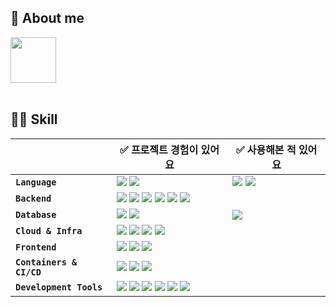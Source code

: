 ## 👼 About me



<a href="https://happindex.tistory.com/" >
<img src="https://img.shields.io/badge/Blog-D62300?style=flat-square&logo=tistory&logoColor=white" width="73"/>
</a>
</div>
<br>
<br>

## 👩‍💻 Skill


||✅ 프로젝트 경험이 있어요| ✅ 사용해본 적 있어요|
|---|---|---|
|**`Language`**|<img src="https://img.shields.io/badge/java-FF8800?style=flat-square&logo=openjdk&logoColor=white"/> <img src="https://img.shields.io/badge/javascript-F7DF1E?style=flat-square&logo=javascript&logoColor=white"/>|<img src="https://img.shields.io/badge/python-3776AB?style=flat-square&logo=python&logoColor=white"/> <img src="https://img.shields.io/badge/R-276DC3?style=flat-square&logo=r&logoColor=white"/>|
|**`Backend`**|<img src="https://img.shields.io/badge/node.js-339933?style=flat-square&logo=nodedotjs&logoColor=white"/> <img src="https://img.shields.io/badge/spring-6DB33F?style=flat-square&logo=spring&logoColor=white"/> <img src="https://img.shields.io/badge/SpringBoot-6DB33F?style=flat-square&logo=springboot&logoColor=white"/> <img src="https://img.shields.io/badge/Spring Security-6DB33F?style=flat-square&logo=springsecurity&logoColor=white"/> <img src="https://img.shields.io/badge/Spring Data JPA-6DB33F?style=flat-square&logo=Spring JPA&logoColor=white"/> <img src="https://img.shields.io/badge/JSP-494649?style=flat-square&logo=jsp&logoColor=white"/> ||
|**`Database`**| <img src="https://img.shields.io/badge/MySQL-4479A1?style=flat-square&logo=mysql&logoColor=white"/> <img src="https://img.shields.io/badge/MongoDB-47A248?style=flat-square&logo=mongodb&logoColor=white"/>| <img src="https://img.shields.io/badge/Oracle-F80000?style=flat-square&logo=oracle&logoColor=white"/>|
|**`Cloud & Infra`**|<img src="https://img.shields.io/badge/Amazon EC2-FF9900?style=flat-square&logo=amazonec2&logoColor=white"/> <img src="https://img.shields.io/badge/Amazon S3-569A31?style=flat-square&logo=amazons3&logoColor=white"/> <img src="https://img.shields.io/badge/Amazon RDS-527FFF?style=flat-square&logo=amazonrds&logoColor=white"/> <img src="https://img.shields.io/badge/Ubuntu-E95420?style=flat-square&logo=ubuntu&logoColor=white"/>||
|**`Frontend`**| <img src="https://img.shields.io/badge/HTML5-3366CC?style=flat-square&logo=HTML5&logoColor=white"/> <img src="https://img.shields.io/badge/CSS3-F43059?style=flat-square&logo=css3&logoColor=white"/> <img src="https://img.shields.io/badge/EJS-F7DF1E?style=flat-square&logo=ejs&logoColor=white"/>||
|**`Containers & CI/CD`**| <img src="https://img.shields.io/badge/Docker-2496ED?style=flat-square&logo=docker&logoColor=white"/> <img src="https://img.shields.io/badge/Docker Hub-02A8EF?style=flat-square&logo=docker&logoColor=white"/> <img src="https://img.shields.io/badge/Github Actions-2088FF?style=flat-square&logo=githubactions&logoColor=white"/> ||
|**`Development Tools`**| <img src="https://img.shields.io/badge/Eclipse IDE-2C2255?style=flat-square&logo=eclipseide&logoColor=white"/> <img src="https://img.shields.io/badge/Intellij IDEA-004088?style=flat-square&logo=intellijidea&logoColor=white"/> <img src="https://img.shields.io/badge/VScode-007ACC?style=flat-square&logo=visualstudiocode&logoColor=white"/> <img src="https://img.shields.io/badge/Postman-FF6C37?style=flat-square&logo=postman&logoColor=white"/> <img src="https://img.shields.io/badge/Jupyter Notebook-F7DF1E?style=flat-square&logo=jupyter&logoColor=white"/>  <img src="https://img.shields.io/badge/RStudio IDE-75AADB?style=flat-square&logo=rstudioide&logoColor=white"/>||


